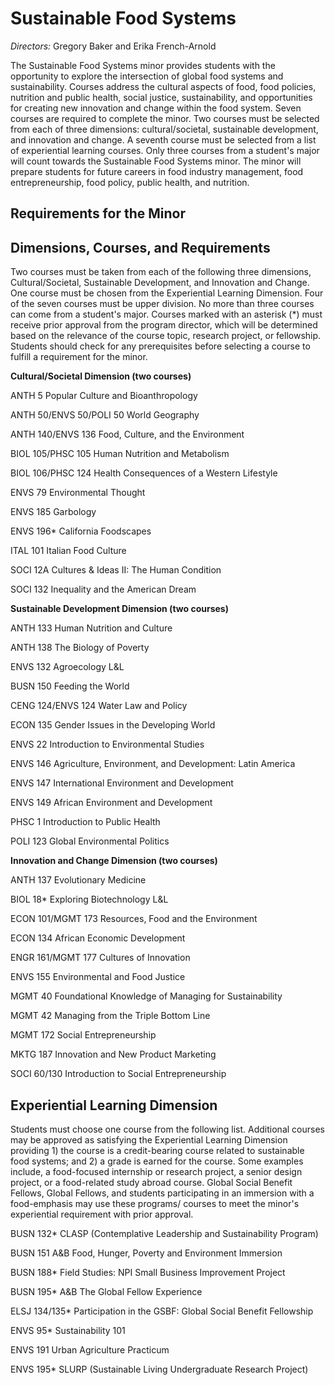 **Sustainable Food Systems** 
============================

*Directors:* Gregory Baker and Erika French-Arnold

The Sustainable Food Systems minor provides students with the opportunity to explore the intersection of global food systems and sustainability. Courses address the cultural aspects of food, food policies, nutrition and public health, social justice, sustainability, and opportunities for creating new innovation and change within the food system. Seven courses are required to complete the minor. Two courses must be selected from each of three dimensions: cultural/societal, sustainable development, and innovation and change. A seventh course must be selected from a list of experiential learning courses. Only three courses from a student's major will count towards the Sustainable Food Systems minor. The minor will prepare students for future careers in food industry management, food entrepreneurship, food policy, public health, and nutrition.

**Requirements for the Minor**
------------------------------

**Dimensions, Courses, and Requirements**
-----------------------------------------

Two courses must be taken from each of the following three dimensions, Cultural/Societal, Sustainable Development, and Innovation and Change. One course must be chosen from the Experiential Learning Dimension. Four of the seven courses must be upper division. No more than three courses can come from a student's major. Courses marked with an asterisk (\*) must receive prior approval from the program director, which will be determined based on the relevance of the course topic, research project, or fellowship. Students should check for any prerequisites before selecting a course to fulfill a requirement for the minor.

**Cultural/Societal Dimension (two courses)**

ANTH 5 Popular Culture and Bioanthropology

ANTH 50/ENVS 50/POLI 50 World Geography

ANTH 140/ENVS 136 Food, Culture, and the Environment

BIOL 105/PHSC 105 Human Nutrition and Metabolism

BIOL 106/PHSC 124 Health Consequences of a Western Lifestyle

ENVS 79 Environmental Thought

ENVS 185 Garbology

ENVS 196\* California Foodscapes

ITAL 101 Italian Food Culture

SOCI 12A Cultures & Ideas II: The Human Condition

SOCI 132 Inequality and the American Dream

**Sustainable Development Dimension (two courses)**

ANTH 133 Human Nutrition and Culture

ANTH 138 The Biology of Poverty

ENVS 132 Agroecology L&L

BUSN 150 Feeding the World

CENG 124/ENVS 124 Water Law and Policy

ECON 135 Gender Issues in the Developing World

ENVS 22 Introduction to Environmental Studies

ENVS 146 Agriculture, Environment, and Development: Latin America

ENVS 147 International Environment and Development

ENVS 149 African Environment and Development

PHSC 1 Introduction to Public Health

POLI 123 Global Environmental Politics

**Innovation and Change Dimension (two courses)**

ANTH 137 Evolutionary Medicine

BIOL 18\* Exploring Biotechnology L&L

ECON 101/MGMT 173 Resources, Food and the Environment

ECON 134 African Economic Development

ENGR 161/MGMT 177 Cultures of Innovation

ENVS 155 Environmental and Food Justice

MGMT 40 Foundational Knowledge of Managing for Sustainability

MGMT 42 Managing from the Triple Bottom Line

MGMT 172 Social Entrepreneurship

MKTG 187 Innovation and New Product Marketing

SOCI 60/130 Introduction to Social Entrepreneurship

**Experiential Learning Dimension**
-----------------------------------

Students must choose one course from the following list. Additional courses may be approved as satisfying the Experiential Learning Dimension providing 1) the course is a credit-bearing course related to sustainable food systems; and 2) a grade is earned for the course. Some examples include, a food-focused internship or research project, a senior design project, or a food-related study abroad course. Global Social Benefit Fellows, Global Fellows, and students participating in an immersion with a food-emphasis may use these programs/ courses to meet the minor's experiential requirement with prior approval.

BUSN 132\* CLASP (Contemplative Leadership and Sustainability Program)

BUSN 151 A&B Food, Hunger, Poverty and Environment Immersion

BUSN 188\* Field Studies: NPI Small Business Improvement Project

BUSN 195\* A&B The Global Fellow Experience

ELSJ 134/135\* Participation in the GSBF: Global Social Benefit Fellowship

ENVS 95\* Sustainability 101

ENVS 191 Urban Agriculture Practicum

ENVS 195\* SLURP (Sustainable Living Undergraduate Research Project)
